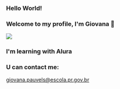 ### Hello World!

### Welcome to my profile, I'm Giovana 🤍

![](https://media.tenor.com/tJyK18R2CUMAAAAC/billie-eilish.gif) 

### I'm learning with Alura
### U can contact me: 
giovana.pauvels@escola.pr.gov.br

